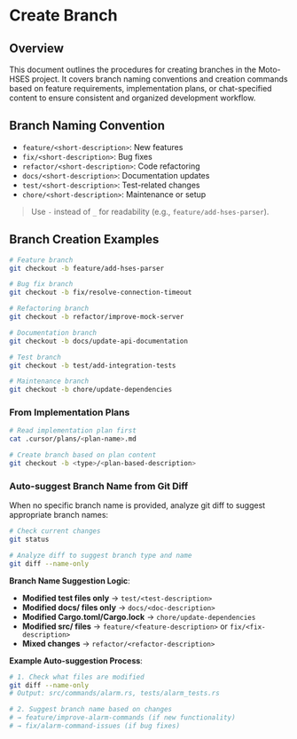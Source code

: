 # Create Branch

## Overview

This document outlines the procedures for creating branches in the Moto-HSES project. It covers branch naming conventions and creation commands based on feature requirements, implementation plans, or chat-specified content to ensure consistent and organized development workflow.

## Branch Naming Convention

- `feature/<short-description>`: New features
- `fix/<short-description>`: Bug fixes
- `refactor/<short-description>`: Code refactoring
- `docs/<short-description>`: Documentation updates
- `test/<short-description>`: Test-related changes
- `chore/<short-description>`: Maintenance or setup

> Use `-` instead of `_` for readability (e.g., `feature/add-hses-parser`).

## Branch Creation Examples

```bash
# Feature branch
git checkout -b feature/add-hses-parser

# Bug fix branch
git checkout -b fix/resolve-connection-timeout

# Refactoring branch
git checkout -b refactor/improve-mock-server

# Documentation branch
git checkout -b docs/update-api-documentation

# Test branch
git checkout -b test/add-integration-tests

# Maintenance branch
git checkout -b chore/update-dependencies
```

### From Implementation Plans

```bash
# Read implementation plan first
cat .cursor/plans/<plan-name>.md

# Create branch based on plan content
git checkout -b <type>/<plan-based-description>
```

### Auto-suggest Branch Name from Git Diff

When no specific branch name is provided, analyze git diff to suggest appropriate branch names:

```bash
# Check current changes
git status

# Analyze diff to suggest branch type and name
git diff --name-only
```

**Branch Name Suggestion Logic**:
- **Modified test files only** → `test/<test-description>`
- **Modified docs/ files only** → `docs/<doc-description>`
- **Modified Cargo.toml/Cargo.lock** → `chore/update-dependencies`
- **Modified src/ files** → `feature/<feature-description>` or `fix/<fix-description>`
- **Mixed changes** → `refactor/<refactor-description>`

**Example Auto-suggestion Process**:
```bash
# 1. Check what files are modified
git diff --name-only
# Output: src/commands/alarm.rs, tests/alarm_tests.rs

# 2. Suggest branch name based on changes
# → feature/improve-alarm-commands (if new functionality)
# → fix/alarm-command-issues (if bug fixes)
```
